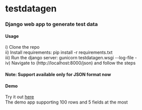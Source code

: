 # testdatagen

### Django web app to generate test data

#### Usage
i) Clone the repo  
ii) Install requirements: pip install -r requirements.txt  
iii) Run the django server: gunicorn testdatagen.wsgi --log-file -  
iv) Navigate to (http://localhost:8000/json) and follow the steps

#### Note: Support available only for JSON format now

#### Demo
Try it out [here](https://testdatagen.herokuapp.com/json/)  
The demo app supporting 100 rows and 5 fields at the most
